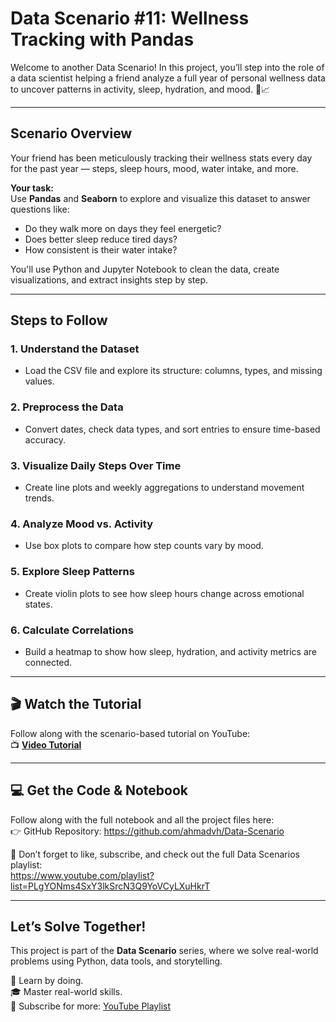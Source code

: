 # **Data Scenario #11: Wellness Tracking with Pandas**

Welcome to another Data Scenario! In this project, you’ll step into the role of a data scientist helping a friend analyze a full year of personal wellness data to uncover patterns in activity, sleep, hydration, and mood. 🧠📈

---

## **Scenario Overview**

Your friend has been meticulously tracking their wellness stats every day for the past year — steps, sleep hours, mood, water intake, and more.

**Your task:**  
Use **Pandas** and **Seaborn** to explore and visualize this dataset to answer questions like:
- Do they walk more on days they feel energetic?  
- Does better sleep reduce tired days?  
- How consistent is their water intake?

You'll use Python and Jupyter Notebook to clean the data, create visualizations, and extract insights step by step.

---

## **Steps to Follow**

### **1. Understand the Dataset**
- Load the CSV file and explore its structure: columns, types, and missing values.

### **2. Preprocess the Data**
- Convert dates, check data types, and sort entries to ensure time-based accuracy.

### **3. Visualize Daily Steps Over Time**
- Create line plots and weekly aggregations to understand movement trends.

### **4. Analyze Mood vs. Activity**
- Use box plots to compare how step counts vary by mood.

### **5. Explore Sleep Patterns**
- Create violin plots to see how sleep hours change across emotional states.

### **6. Calculate Correlations**
- Build a heatmap to show how sleep, hydration, and activity metrics are connected.

---

## **🎬 Watch the Tutorial**

Follow along with the scenario-based tutorial on YouTube:  
📺 **[Video Tutorial](https://youtu.be/zwFy4G2xX4g)**

---

## **💻 Get the Code & Notebook**

Follow along with the full notebook and all the project files here:  
👉 GitHub Repository: https://github.com/ahmadvh/Data-Scenario

📌 Don’t forget to like, subscribe, and check out the full Data Scenarios playlist:  
https://www.youtube.com/playlist?list=PLgYONms4SxY3lkSrcN3Q9YoVCyLXuHkrT

---

## **Let’s Solve Together!**

This project is part of the **Data Scenario** series, where we solve real-world problems using Python, data tools, and storytelling.

🚀 Learn by doing.  
🎓 Master real-world skills.  
📌 Subscribe for more: [YouTube Playlist](https://www.youtube.com/playlist?list=PLgYONms4SxY3lkSrcN3Q9YoVCyLXuHkrT)
